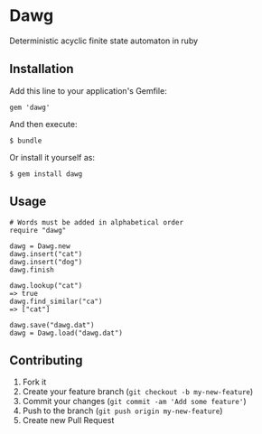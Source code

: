 # Dawg

Deterministic acyclic finite state automaton in ruby

## Installation

Add this line to your application's Gemfile:

    gem 'dawg'

And then execute:

    $ bundle

Or install it yourself as:

    $ gem install dawg

## Usage
    # Words must be added in alphabetical order
    require "dawg"
    
    dawg = Dawg.new
    dawg.insert("cat")
    dawg.insert("dog")
    dawg.finish

    dawg.lookup("cat")
    => true
    dawg.find_similar("ca")
    => ["cat"]

    dawg.save("dawg.dat")
    dawg = Dawg.load("dawg.dat")


## Contributing

1. Fork it
2. Create your feature branch (`git checkout -b my-new-feature`)
3. Commit your changes (`git commit -am 'Add some feature'`)
4. Push to the branch (`git push origin my-new-feature`)
5. Create new Pull Request
